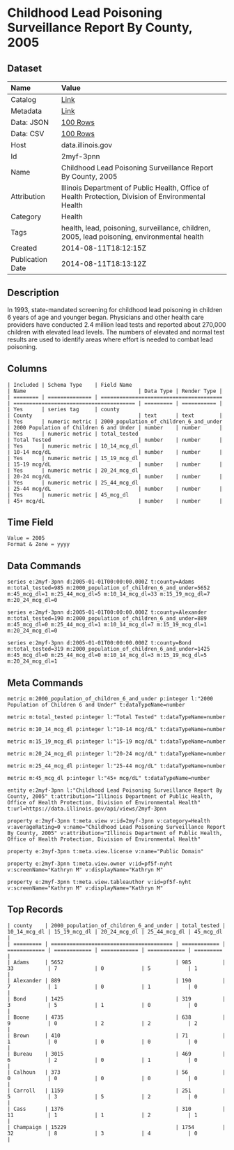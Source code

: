 # Childhood Lead Poisoning Surveillance Report By County, 2005

## Dataset

| Name | Value |
| :--- | :---- |
| Catalog | [Link](https://catalog.data.gov/dataset/childhood-lead-poisoning-surveillance-report-by-county-2005-634d7) |
| Metadata | [Link](https://data.illinois.gov/api/views/2myf-3pnn) |
| Data: JSON | [100 Rows](https://data.illinois.gov/api/views/2myf-3pnn/rows.json?max_rows=100) |
| Data: CSV | [100 Rows](https://data.illinois.gov/api/views/2myf-3pnn/rows.csv?max_rows=100) |
| Host | data.illinois.gov |
| Id | 2myf-3pnn |
| Name | Childhood Lead Poisoning Surveillance Report By County, 2005 |
| Attribution | Illinois Department of Public Health, Office of Health Protection, Division of Environmental Health |
| Category | Health |
| Tags | health, lead, poisoning, surveillance, children, 2005, lead poisoning, environmental health |
| Created | 2014-08-11T18:12:15Z |
| Publication Date | 2014-08-11T18:13:12Z |

## Description

In 1993, state-mandated screening for childhood lead poisoning in children 6 years of age and younger began. Physicians and other health care providers have conducted 2.4 million lead tests and reported about 270,000 children with elevated lead levels. The numbers of elevated and normal test results are used to identify areas where effort is needed to combat lead poisoning.

## Columns

```ls
| Included | Schema Type    | Field Name                              | Name                                    | Data Type | Render Type |
| ======== | ============== | ======================================= | ======================================= | ========= | =========== |
| Yes      | series tag     | county                                  | County                                  | text      | text        |
| Yes      | numeric metric | 2000_population_of_children_6_and_under | 2000 Population of Children 6 and Under | number    | number      |
| Yes      | numeric metric | total_tested                            | Total Tested                            | number    | number      |
| Yes      | numeric metric | 10_14_mcg_dl                            | 10-14 mcg/dL                            | number    | number      |
| Yes      | numeric metric | 15_19_mcg_dl                            | 15-19 mcg/dL                            | number    | number      |
| Yes      | numeric metric | 20_24_mcg_dl                            | 20-24 mcg/dL                            | number    | number      |
| Yes      | numeric metric | 25_44_mcg_dl                            | 25-44 mcg/dL                            | number    | number      |
| Yes      | numeric metric | 45_mcg_dl                               | 45+ mcg/dL                              | number    | number      |
```

## Time Field

```ls
Value = 2005
Format & Zone = yyyy
```

## Data Commands

```ls
series e:2myf-3pnn d:2005-01-01T00:00:00.000Z t:county=Adams m:total_tested=985 m:2000_population_of_children_6_and_under=5652 m:45_mcg_dl=1 m:25_44_mcg_dl=5 m:10_14_mcg_dl=33 m:15_19_mcg_dl=7 m:20_24_mcg_dl=0

series e:2myf-3pnn d:2005-01-01T00:00:00.000Z t:county=Alexander m:total_tested=190 m:2000_population_of_children_6_and_under=889 m:45_mcg_dl=0 m:25_44_mcg_dl=1 m:10_14_mcg_dl=7 m:15_19_mcg_dl=1 m:20_24_mcg_dl=0

series e:2myf-3pnn d:2005-01-01T00:00:00.000Z t:county=Bond m:total_tested=319 m:2000_population_of_children_6_and_under=1425 m:45_mcg_dl=0 m:25_44_mcg_dl=0 m:10_14_mcg_dl=3 m:15_19_mcg_dl=5 m:20_24_mcg_dl=1
```

## Meta Commands

```ls
metric m:2000_population_of_children_6_and_under p:integer l:"2000 Population of Children 6 and Under" t:dataTypeName=number

metric m:total_tested p:integer l:"Total Tested" t:dataTypeName=number

metric m:10_14_mcg_dl p:integer l:"10-14 mcg/dL" t:dataTypeName=number

metric m:15_19_mcg_dl p:integer l:"15-19 mcg/dL" t:dataTypeName=number

metric m:20_24_mcg_dl p:integer l:"20-24 mcg/dL" t:dataTypeName=number

metric m:25_44_mcg_dl p:integer l:"25-44 mcg/dL" t:dataTypeName=number

metric m:45_mcg_dl p:integer l:"45+ mcg/dL" t:dataTypeName=number

entity e:2myf-3pnn l:"Childhood Lead Poisoning Surveillance Report By County, 2005" t:attribution="Illinois Department of Public Health, Office of Health Protection, Division of Environmental Health" t:url=https://data.illinois.gov/api/views/2myf-3pnn

property e:2myf-3pnn t:meta.view v:id=2myf-3pnn v:category=Health v:averageRating=0 v:name="Childhood Lead Poisoning Surveillance Report By County, 2005" v:attribution="Illinois Department of Public Health, Office of Health Protection, Division of Environmental Health"

property e:2myf-3pnn t:meta.view.license v:name="Public Domain"

property e:2myf-3pnn t:meta.view.owner v:id=pf5f-nyht v:screenName="Kathryn M" v:displayName="Kathryn M"

property e:2myf-3pnn t:meta.view.tableauthor v:id=pf5f-nyht v:screenName="Kathryn M" v:displayName="Kathryn M"
```

## Top Records

```ls
| county    | 2000_population_of_children_6_and_under | total_tested | 10_14_mcg_dl | 15_19_mcg_dl | 20_24_mcg_dl | 25_44_mcg_dl | 45_mcg_dl | 
| ========= | ======================================= | ============ | ============ | ============ | ============ | ============ | ========= | 
| Adams     | 5652                                    | 985          | 33           | 7            | 0            | 5            | 1         | 
| Alexander | 889                                     | 190          | 7            | 1            | 0            | 1            | 0         | 
| Bond      | 1425                                    | 319          | 3            | 5            | 1            | 0            | 0         | 
| Boone     | 4735                                    | 638          | 9            | 0            | 2            | 2            | 2         | 
| Brown     | 410                                     | 71           | 1            | 0            | 0            | 0            | 0         | 
| Bureau    | 3015                                    | 469          | 6            | 2            | 0            | 1            | 0         | 
| Calhoun   | 373                                     | 56           | 0            | 0            | 0            | 0            | 0         | 
| Carroll   | 1159                                    | 251          | 5            | 3            | 5            | 2            | 0         | 
| Cass      | 1376                                    | 310          | 11           | 1            | 1            | 2            | 1         | 
| Champaign | 15229                                   | 1754         | 32           | 8            | 3            | 4            | 0         | 
```